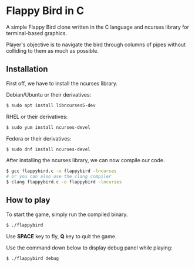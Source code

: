 # Flappy Bird in C
A simple Flappy Bird clone written in the C language and ncurses library for terminal-based graphics. 

Player's objective is to navigate the bird through columns of pipes without colliding to them as much as possible.
## Installation
First off, we have to install the ncurses library.

Debian/Ubuntu or their derivatives:
```bash
$ sudo apt install libncurses5-dev
```

RHEL or their derivatives:
```bash
$ sudo yum install ncurses-devel
```

Fedora or their derivatives:
```bash
$ sudo dnf install ncurses-devel
```

After installing the ncurses library, we can now compile our code.

```bash
$ gcc flappybird.c -o flappybird -lncurses
# or you can also use the clang compiler 
$ clang flappybird.c -o flappybird -lncurses
```

## How to play
To start the game, simply run the compiled binary.
```bash
$ ./flappybird
```

Use **SPACE** key to fly, **Q** key to quit the game.

Use the command down below to display debug panel while playing:
```bash
$ ./flappybird debug
```
